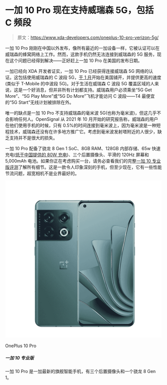 # 一加 10 Pro 现在支持威瑞森 5G，包括 C 频段

> 原文：<https://www.xda-developers.com/oneplus-10-pro-verizon-5g/>

一加 10 Pro 刚刚在中国以外发布，像所有最近的一加设备一样，它被认证可以在威瑞森的蜂窝网络上工作。然而，这款手机仍然无法连接到威瑞森的 5G 服务，现在这个问题已经得到解决——正好赶上一加 10 Pro 在美国的发布日期。

一加已经向 XDA 开发者证实，一加 10 Pro 已经获得连接威瑞森 5G 网络的认证。这包括使用威瑞森的 C 波段 5G，[于 1 月](https://www.xda-developers.com/att-verizon-c-band-rollout/)开始在美国铺开，并提供更高的速度(类似于 T-Mobile 的中波段 5G)。对于生活在威瑞森 C 波段 5G 覆盖区域的人来说，这是一个好消息，但并非所有计划都支持。威瑞森用户必须乘坐“5G Get More”、“5G Play More”或“5G Do More”飞机才能访问 C 波段——T4 最便宜的“5G Start”无线计划被排除在外。

唯一的缺点是一加 10 Pro 不支持威瑞森的毫米波 5G(也称为毫米波)，但这几乎不会影响任何人。OpenSignal 从 2021 年 10 月开始的研究报告称，威瑞森的用户在他们使用手机的时候，只有 0.5%的时间连接到毫米波上，因为毫米波是一种短程技术，威瑞森还没有在许多地方推广它。考虑到毫米波发射塔附近的人很少，缺乏支持并不是很大的损失。

一加 10 Pro 配备了骁龙 8 Gen 1 SoC、8GB RAM、128GB 内部存储、65w 快速充电([低于中国提供的 80W 充电](https://www.xda-developers.com/oneplus-10-pro-65w-charging-north-america/))、三个后置摄像头、平滑的 120Hz 屏幕和 5,000mAh 电池。如果你正在考虑购买一台，请务必查看我们的完整[一加 10 专业版评测](https://www.xda-developers.com/oneplus-10-pro-review/)了解所有细节。这是一款令人印象深刻的手机，但至少现在，它有一些性能节流问题，超宽相机不是业界最好的。

 <picture>![The OnePlus Store is offering loyalty discounts and accepting RedCoins. If you buy the higher storage variant, you can also get a pair of OnePlus Buds Pro and an official case with every purchase](img/bd95b413582ce4d9ecab5aa8d083a1a3.png)</picture> 

OnePlus 10 Pro

##### 一加 10 专业版

一加 10 Pro 是一加最新的旗舰智能手机，有三个后置摄像头和一个骁龙 8 Gen 1。